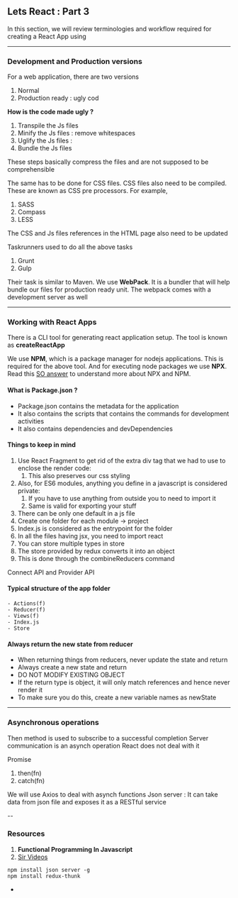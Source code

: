 ## Lets React : Part 3

In this section, we will review terminologies and workflow required for creating a React App using 

---

### Development and Production versions

For a web application, there are two versions
1. Normal 
2. Production ready : ugly cod

**How is the code made ugly ?**

1. Transpile the Js files
2. Minify the Js files : remove whitespaces
3. Uglify the Js files : 
4. Bundle the Js files

These steps basically compress the files and are not supposed to be comprehensible  

The same has to be done for CSS files. CSS files also need to be compiled. These are known as CSS pre processors. For example,
1. SASS
2. Compass
3. LESS

The CSS and Js files references in the HTML page also need to be updated  

Taskrunners used to do all the above tasks
1. Grunt
2. Gulp

Their task is similar to Maven. We use **WebPack**. It is a bundler that will help bundle our files for production ready unit.
The webpack comes with a development server as well

---

### Working with React Apps

There is a CLI tool for generating react application setup. The tool is known as **createReactApp**

We use **NPM**, which is a package manager for nodejs applications. This is required for the above tool.
And for executing node packages we use **NPX**. Read this [SO answer](https://stackoverflow.com/questions/50605219/difference-between-npx-and-npm) to understand more about NPX and NPM.

#### What is Package.json ?

- Package.json contains the metadata for the application
- It also contains the scripts that contains the commands for development activities
- It also contains dependencies and devDependencies

#### Things to keep in mind 

1. Use React Fragment to get rid of the extra div tag that we had to use to enclose the render code:
    1. This also preserves our css styling
2. Also, for ES6 modules, anything you define in a javascript is considered private:
    1. If you have to use anything from outside you to need to import it
    2. Same is valid for exporting your stuff
3. There can be only one default in a js file
4. Create one folder for each module -> project
5. Index.js is considered as the entrypoint for the folder 
6. In all the files having jsx, you need to import react
7. You can store multiple types in store
8. The store provided by redux converts it into an object 
9. This is done through the combineReducers command

Connect API and Provider API


#### Typical structure of the app folder

    - Actions(f)
    - Reducer(f)
    - Views(f)
    - Index.js
    - Store

#### Always return the new state from reducer

- When returning things from reducers, never update the state and return
- Always create a new state and return 
- DO NOT MODIFY EXISTING OBJECT
- If the return type is object, it will only match references and hence never render it
- To make sure you do this, create a new variable names as newState

---

### Asynchronous operations

Then method is used to subscribe to a successful completion
Server communication is an asynch operation
React does not deal with it

Promise
1. then(fn)
2. catch(fn)

We will use Axios to deal with asynch functions
Json server : It can take data from json file and exposes it as a RESTful service

--

### Resources

1. **Functional Programming In Javascript**
2. [Sir Videos](http://bit.ly/javascript-training-videos)


```
npm install json server -g
npm install redux-thunk
```
-

